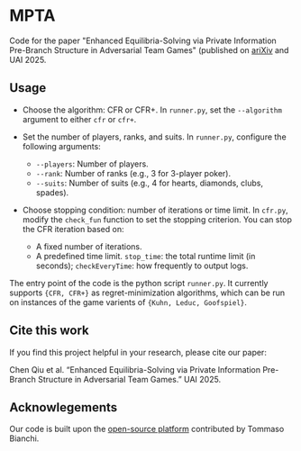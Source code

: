 # MPTA

Code for the paper "Enhanced Equilibria-Solving via Private Information Pre-Branch Structure in Adversarial Team Games" (published on [ariXiv](https://arxiv.org/pdf/2408.02283) and UAI 2025.



## Usage

- Choose the algorithm: CFR or CFR+. In `runner.py`, set the `--algorithm` argument to either `cfr` or `cfr+`.

- Set the number of players, ranks, and suits. In `runner.py`, configure the following arguments:
    - `--players`: Number of players.
    - `--rank`: Number of ranks (e.g., 3 for 3-player poker).
    - `--suits`: Number of suits (e.g., 4 for hearts, diamonds, clubs, spades).

- Choose stopping condition: number of iterations or time limit.
In `cfr.py`, modify the `check_fun` function to set the stopping criterion. You can stop the CFR iteration based on:

    - A fixed number of iterations.
    - A predefined time limit.  `stop_time`: the total runtime limit (in seconds); `checkEveryTime`: how frequently to output logs.


The entry point of the code is the python script `runner.py`.
It currently supports `{CFR, CFR+}` as regret-minimization algorithms, which can be run on instances of the game varients of `{Kuhn, Leduc, Goofspiel}`.

## Cite this work

If you find this project helpful in your research, please cite our paper:

Chen Qiu et al. “Enhanced Equilibria-Solving via Private Information Pre-Branch Structure in Adversarial Team Games.” UAI 2025.

## Acknowlegements

Our code is built upon the [open-source platform](https://github.com/TommasoBianchi/CFR-Jr) contributed by Tommaso Bianchi.
